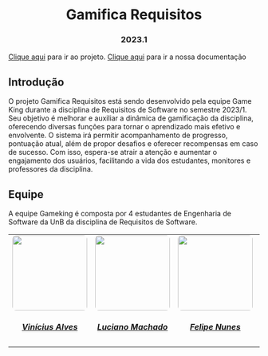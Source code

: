 <h1 align="center"> Gamifica Requisitos </h1>
<h3 align="center"> 2023.1 </h3>

[Clique aqui](https://disciplinareq.web.app/) para ir ao projeto.
[Clique aqui](https://mdsreq-fga-unb.github.io/2023.1-GamificaRequisitos) para ir a nossa documentação

## Introdução
O projeto Gamifica Requisitos está sendo desenvolvido pela equipe Game King durante a disciplina de Requisitos de Software no semestre 2023/1. Seu objetivo é melhorar e auxiliar a dinâmica de gamificação da disciplina, oferecendo diversas funções para tornar o aprendizado mais efetivo e envolvente. O sistema irá permitir acompanhamento de progresso, pontuação atual, além de propor desafios e oferecer recompensas em caso de sucesso. Com isso, espera-se atrair a atenção e aumentar o engajamento dos usuários, facilitando a vida dos estudantes, monitores e professores da disciplina.


## Equipe
A equipe Gameking é composta por 4 estudantes de Engenharia de Software da UnB da disciplina de Requisitos de Software.

<center>
    <table style="margin-left: auto; margin-right: auto;">
        <tr>
            <td align="center">
                <a href="https://github.com/vinicius-alvess">
                    <img style="border-radius: 5%;" src="https://github.com/vinicius-alvess.png" width="150px;"/>
                    <h5 class="text-center">Vinícius Alves</h5>
                </a>
            </td>
            <td align="center">
                <a href="https://github.com/lucianosgit">
                    <img style="border-radius: 5%;" src="https://github.com/lucianosgit.png" width="150px;"/>
                    <h5 class="text-center">Luciano Machado</h5>
                </a>
            </td>
            <td align="center">
                <a href="https://github.com/FelipeNunesdM">
                    <img style="border-radius: 5%;" src="https://github.com/FelipeNunesdM.png" width="150px;"/>
                    <h5 class="text-center">Felipe Nunes</h5>
                </a>
            <td align="center">
                <a href="https://github.com/paulohborba">
                    <img style="border-radius: 5%;" src="https://github.com/paulohborba.png" width="150px;"/>
                    <h5 class="text-center">Paulo Borba</h5>
                </a>
            </td>
    </table>
</center>
